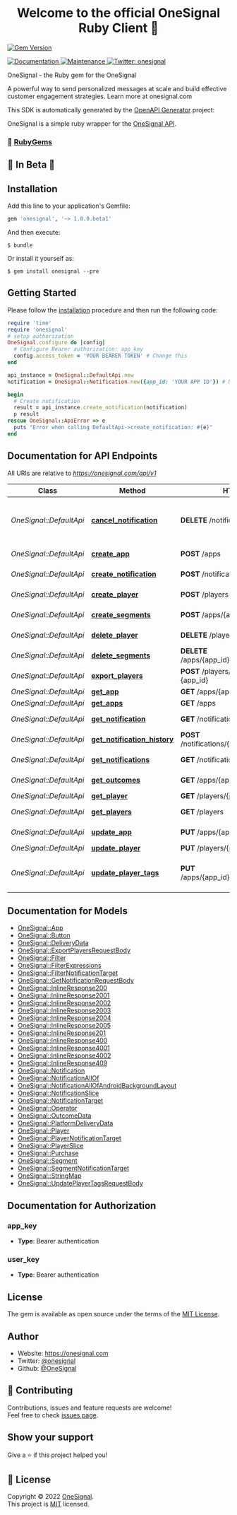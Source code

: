 <h1 align="center">Welcome to the official OneSignal Ruby Client 👋</h1>

[![Gem Version][rgb]][rgl]

<p>
  <a href="https://github.com/OneSignal/onesignal-ruby-client/blob/master/README.md" target="_blank">
    <img alt="Documentation" src="https://img.shields.io/badge/documentation-yes-brightgreen.svg" />
  </a>
  <a href="https://github.com/OneSignal/onesignal-ruby-client/graphs/commit-activity" target="_blank">
    <img alt="Maintenance" src="https://img.shields.io/badge/Maintained%3F-yes-green.svg" />
  </a>
  <a href="https://twitter.com/onesignal" target="_blank">
    <img alt="Twitter: onesignal" src="https://img.shields.io/twitter/follow/onesignal.svg?style=social" />
  </a>
</p>


OneSignal - the Ruby gem for the OneSignal

A powerful way to send personalized messages at scale and build effective customer engagement strategies. Learn more at onesignal.com

This SDK is automatically generated by the [OpenAPI Generator](https://openapi-generator.tech) project:

OneSignal is a simple ruby wrapper for the [OneSignal API][osa].

### 🖤 [RubyGems](https://rubygems.org/gems/onesignal)

## 🚧 In Beta 🚧

## Installation

Add this line to your application's Gemfile:

```ruby
gem 'onesignal', '~> 1.0.0.beta1'
```

And then execute:

    $ bundle

Or install it yourself as:

    $ gem install onesignal --pre

## Getting Started

Please follow the [installation](#installation) procedure and then run the following code:

```ruby
require 'time'
require 'onesignal'
# setup authorization
OneSignal.configure do |config|
  # Configure Bearer authorization: app_key
  config.access_token = 'YOUR BEARER TOKEN' # Change this
end

api_instance = OneSignal::DefaultApi.new
notification = OneSignal::Notification.new({app_id: 'YOUR APP ID'}) # Notification

begin
  # Create notification
  result = api_instance.create_notification(notification)
  p result
rescue OneSignal::ApiError => e
  puts "Error when calling DefaultApi->create_notification: #{e}"
end
```

## Documentation for API Endpoints

All URIs are relative to *https://onesignal.com/api/v1*

Class | Method | HTTP request | Description
------------ | ------------- | ------------- | -------------
*OneSignal::DefaultApi* | [**cancel_notification**](docs/DefaultApi.md#cancel_notification) | **DELETE** /notifications/{notification_id} | Stop a scheduled or currently outgoing notification
*OneSignal::DefaultApi* | [**create_app**](docs/DefaultApi.md#create_app) | **POST** /apps | Create an app
*OneSignal::DefaultApi* | [**create_notification**](docs/DefaultApi.md#create_notification) | **POST** /notifications | Create notification
*OneSignal::DefaultApi* | [**create_player**](docs/DefaultApi.md#create_player) | **POST** /players | Add a device
*OneSignal::DefaultApi* | [**create_segments**](docs/DefaultApi.md#create_segments) | **POST** /apps/{app_id}/segments | Create Segments
*OneSignal::DefaultApi* | [**delete_player**](docs/DefaultApi.md#delete_player) | **DELETE** /players/{player_id} | Delete a user record
*OneSignal::DefaultApi* | [**delete_segments**](docs/DefaultApi.md#delete_segments) | **DELETE** /apps/{app_id}/segments/{segment_id} | Delete Segments
*OneSignal::DefaultApi* | [**export_players**](docs/DefaultApi.md#export_players) | **POST** /players/csv_export?app_id&#x3D;{app_id} | CSV export
*OneSignal::DefaultApi* | [**get_app**](docs/DefaultApi.md#get_app) | **GET** /apps/{app_id} | View an app
*OneSignal::DefaultApi* | [**get_apps**](docs/DefaultApi.md#get_apps) | **GET** /apps | View apps
*OneSignal::DefaultApi* | [**get_notification**](docs/DefaultApi.md#get_notification) | **GET** /notifications/{notification_id} | View notification
*OneSignal::DefaultApi* | [**get_notification_history**](docs/DefaultApi.md#get_notification_history) | **POST** /notifications/{notification_id}/history | Notification History
*OneSignal::DefaultApi* | [**get_notifications**](docs/DefaultApi.md#get_notifications) | **GET** /notifications | View notifications
*OneSignal::DefaultApi* | [**get_outcomes**](docs/DefaultApi.md#get_outcomes) | **GET** /apps/{app_id}/outcomes | View Outcomes
*OneSignal::DefaultApi* | [**get_player**](docs/DefaultApi.md#get_player) | **GET** /players/{player_id} | View device
*OneSignal::DefaultApi* | [**get_players**](docs/DefaultApi.md#get_players) | **GET** /players | View devices
*OneSignal::DefaultApi* | [**update_app**](docs/DefaultApi.md#update_app) | **PUT** /apps/{app_id} | Update an app
*OneSignal::DefaultApi* | [**update_player**](docs/DefaultApi.md#update_player) | **PUT** /players/{player_id} | Edit device
*OneSignal::DefaultApi* | [**update_player_tags**](docs/DefaultApi.md#update_player_tags) | **PUT** /apps/{app_id}/users/{external_user_id} | Edit tags with external user id


## Documentation for Models

 - [OneSignal::App](docs/App.md)
 - [OneSignal::Button](docs/Button.md)
 - [OneSignal::DeliveryData](docs/DeliveryData.md)
 - [OneSignal::ExportPlayersRequestBody](docs/ExportPlayersRequestBody.md)
 - [OneSignal::Filter](docs/Filter.md)
 - [OneSignal::FilterExpressions](docs/FilterExpressions.md)
 - [OneSignal::FilterNotificationTarget](docs/FilterNotificationTarget.md)
 - [OneSignal::GetNotificationRequestBody](docs/GetNotificationRequestBody.md)
 - [OneSignal::InlineResponse200](docs/InlineResponse200.md)
 - [OneSignal::InlineResponse2001](docs/InlineResponse2001.md)
 - [OneSignal::InlineResponse2002](docs/InlineResponse2002.md)
 - [OneSignal::InlineResponse2003](docs/InlineResponse2003.md)
 - [OneSignal::InlineResponse2004](docs/InlineResponse2004.md)
 - [OneSignal::InlineResponse2005](docs/InlineResponse2005.md)
 - [OneSignal::InlineResponse201](docs/InlineResponse201.md)
 - [OneSignal::InlineResponse400](docs/InlineResponse400.md)
 - [OneSignal::InlineResponse4001](docs/InlineResponse4001.md)
 - [OneSignal::InlineResponse4002](docs/InlineResponse4002.md)
 - [OneSignal::InlineResponse409](docs/InlineResponse409.md)
 - [OneSignal::Notification](docs/Notification.md)
 - [OneSignal::NotificationAllOf](docs/NotificationAllOf.md)
 - [OneSignal::NotificationAllOfAndroidBackgroundLayout](docs/NotificationAllOfAndroidBackgroundLayout.md)
 - [OneSignal::NotificationSlice](docs/NotificationSlice.md)
 - [OneSignal::NotificationTarget](docs/NotificationTarget.md)
 - [OneSignal::Operator](docs/Operator.md)
 - [OneSignal::OutcomeData](docs/OutcomeData.md)
 - [OneSignal::PlatformDeliveryData](docs/PlatformDeliveryData.md)
 - [OneSignal::Player](docs/Player.md)
 - [OneSignal::PlayerNotificationTarget](docs/PlayerNotificationTarget.md)
 - [OneSignal::PlayerSlice](docs/PlayerSlice.md)
 - [OneSignal::Purchase](docs/Purchase.md)
 - [OneSignal::Segment](docs/Segment.md)
 - [OneSignal::SegmentNotificationTarget](docs/SegmentNotificationTarget.md)
 - [OneSignal::StringMap](docs/StringMap.md)
 - [OneSignal::UpdatePlayerTagsRequestBody](docs/UpdatePlayerTagsRequestBody.md)


## Documentation for Authorization


### app_key

- **Type**: Bearer authentication

### user_key

- **Type**: Bearer authentication

## License

The gem is available as open source under the terms of the [MIT License][mit].

[rgb]: https://img.shields.io/gem/v/onesignal.svg
[rgl]: https://rubygems.org/gems/onesignal
[osa]: https://documentation.onesignal.com/reference/
[mit]: http://opensource.org/licenses/MIT

## Author

* Website: https://onesignal.com
* Twitter: [@onesignal](https://twitter.com/onesignal)
* Github: [@OneSignal](https://github.com/OneSignal)

## 🤝 Contributing

Contributions, issues and feature requests are welcome!<br />Feel free to check [issues page](https://github.com/OneSignal/onesignal-ruby-client/issues).

## Show your support

Give a ⭐️ if this project helped you!

## 📝 License

Copyright © 2022 [OneSignal](https://github.com/OneSignal).<br />
This project is [MIT](https://opensource.org/licenses/MIT) licensed.

